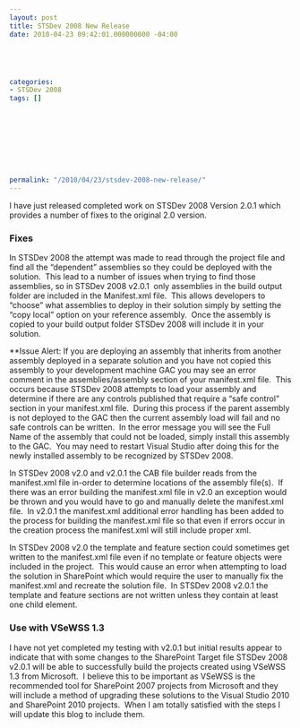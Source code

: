 ```yaml
---
layout: post
title: STSDev 2008 New Release
date: 2010-04-23 09:42:01.000000000 -04:00





categories:
- STSDev 2008
tags: []

  


  
  
  
  
  
permalink: "/2010/04/23/stsdev-2008-new-release/"
---
```

I have just released completed work on STSDev 2008 Version 2.0.1 which provides a number of fixes to the original 2.0 version.

### Fixes

In STSDev 2008 the attempt was made to read through the project file and find all the “dependent” assemblies so they could be deployed with the solution.&nbsp; This lead to a number of issues when trying to find those assemblies, so in STSDev 2008 v2.0.1&nbsp; only assemblies in the build output folder are included in the Manifest.xml file.&nbsp; This allows developers to “choose” what assemblies to deploy in their solution simply by setting the “copy local” option on your reference assembly.&nbsp; Once the assembly is copied to your build output folder STSDev 2008 will include it in your solution.

\*\*Issue Alert: If you are deploying an assembly that inherits from another assembly deployed in a separate solution and you have not copied this assembly to your development machine GAC you may see an error comment in the assemblies/assembly section of your manifest.xml file.&nbsp; This occurs because STSDev 2008 attempts to load your assembly and determine if there are any controls published that require a “safe control” section in your manifest.xml file.&nbsp; During this process if the parent assembly is not deployed to the GAC then the current assembly load will fail and no safe controls can be written.&nbsp; In the error message you will see the Full Name of the assembly that could not be loaded, simply install this assembly to the GAC.&nbsp; You may need to restart Visual Studio after doing this for the newly installed assembly to be recognized by STSDev 2008.

In STSDev 2008 v2.0 and v2.0.1 the CAB file builder reads from the manifest.xml file in-order to determine locations of the assembly file(s).&nbsp; If there was an error building the manifest.xml file in v2.0 an exception would be thrown and you would have to go and manually delete the manifest.xml file.&nbsp; In v2.0.1 the manifest.xml additional error handling has been added to the process for building the manifest.xml file so that even if errors occur in the creation process the manifest.xml will still include proper xml.

In STSDev 2008 v2.0 the template and feature section could sometimes get written to the manifest.xml file even if no template or feature objects were included in the project.&nbsp; This would cause an error when attempting to load the solution in SharePoint which would require the user to manually fix the manifest.xml and recreate the solution file.&nbsp; In STSDev 2008 v2.0.1 the template and feature sections are not written unless they contain at least one child element.

### Use with VSeWSS 1.3

I have not yet completed my testing with v2.0.1 but initial results appear to indicate that with some changes to the SharePoint Target file STSDev 2008 v2.0.1 will be able to successfully build the projects created using VSeWSS 1.3 from Microsoft.&nbsp; I believe this to be important as VSeWSS is the recommended tool for SharePoint 2007 projects from Microsoft and they will include a method of upgrading these solutions to the Visual Studio 2010 and SharePoint 2010 projects.&nbsp; When I am totally satisfied with the steps I will update this blog to include them.

